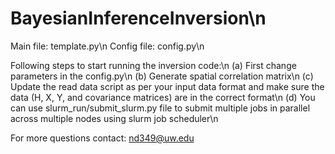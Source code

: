 # BayesianInferenceInversion\n

Main file: template.py\n
Config file: config.py\n

Following steps to start running the inversion code:\n
(a) First change parameters in the config.py\n
(b) Generate spatial correlation matrix\n
(c) Update the read data script as per your input data format and make sure the data (H, X, Y, and covariance matrices) are in the correct format\n
(d) You can use slurm_run/submit_slurm.py file to submit multiple jobs in parallel across multiple nodes using slurm job scheduler\n

For more questions contact: nd349@uw.edu
